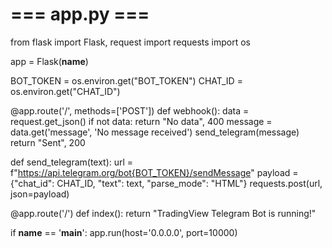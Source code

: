 # === app.py ===
from flask import Flask, request
import requests
import os

app = Flask(__name__)

BOT_TOKEN = os.environ.get("BOT_TOKEN")
CHAT_ID = os.environ.get("CHAT_ID")

@app.route('/', methods=['POST'])
def webhook():
    data = request.get_json()
    if not data:
        return "No data", 400
    message = data.get('message', 'No message received')
    send_telegram(message)
    return "Sent", 200

def send_telegram(text):
    url = f"https://api.telegram.org/bot{BOT_TOKEN}/sendMessage"
    payload = {"chat_id": CHAT_ID, "text": text, "parse_mode": "HTML"}
    requests.post(url, json=payload)

@app.route('/')
def index():
    return "TradingView Telegram Bot is running!"

if __name__ == '__main__':
    app.run(host='0.0.0.0', port=10000)

